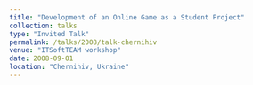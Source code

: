 ```yaml
---
title: "Development of an Online Game as a Student Project"
collection: talks
type: "Invited Talk"
permalink: /talks/2008/talk-chernihiv
venue: "ITSoftTEAM workshop"
date: 2008-09-01
location: "Chernihiv, Ukraine"
---
```

